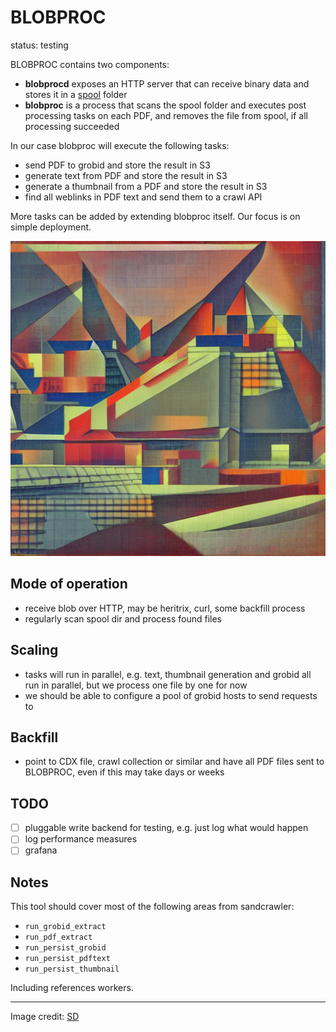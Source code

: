 # BLOBPROC

status: testing

BLOBPROC contains two components:

* **blobprocd** exposes an HTTP server that can receive binary data and stores it in a [spool](https://refspecs.linuxfoundation.org/FHS_3.0/fhs/ch05s14.html) folder
* **blobproc** is a process that scans the spool folder and executes post processing tasks on each PDF, and removes the file from spool, if all processing succeeded

In our case blobproc will execute the following tasks:

* send PDF to grobid and store the result in S3
* generate text from PDF and store the result in S3
* generate a thumbnail from a PDF and store the result in S3
* find all weblinks in PDF text and send them to a crawl API

More tasks can be added by extending blobproc itself. Our focus is on simple deployment.

![](static/00596.png)

## Mode of operation

* receive blob over HTTP, may be heritrix, curl, some backfill process
* regularly scan spool dir and process found files

## Scaling

* tasks will run in parallel, e.g. text, thumbnail generation and grobid all run in parallel, but we process one file by one for now
* we should be able to configure a pool of grobid hosts to send requests to

## Backfill

* point to CDX file, crawl collection or similar and have all PDF files sent to BLOBPROC, even if this may take days or weeks

## TODO

* [ ] pluggable write backend for testing, e.g. just log what would happen
* [ ] log performance measures
* [ ] grafana

## Notes

This tool should cover most of the following areas from sandcrawler:

* `run_grobid_extract`
* `run_pdf_extract`
* `run_persist_grobid`
* `run_persist_pdftext`
* `run_persist_thumbnail`

Including references workers.

----

Image credit: [SD](https://github.com/CompVis/stable-diffusion)
